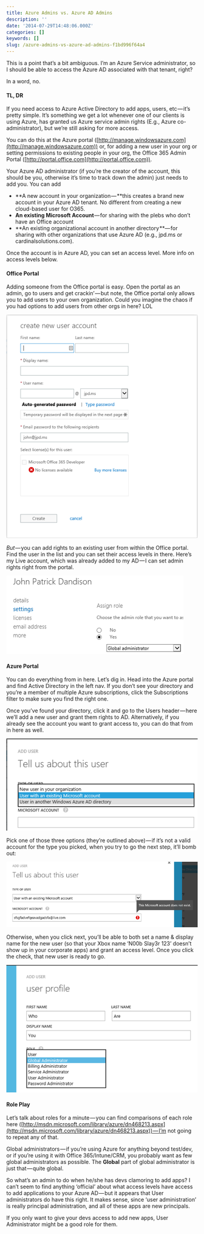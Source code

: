 ```yaml
---
title: Azure Admins vs. Azure AD Admins
description: ''
date: '2014-07-29T14:48:06.000Z'
categories: []
keywords: []
slug: /azure-admins-vs-azure-ad-admins-f1bd996f64a4
---
```


This is a point that’s a bit ambiguous. I’m an Azure Service administrator, so I should be able to access the Azure AD associated with that tenant, right?

In a word, no.

#### TL, DR

If you need access to Azure Active Directory to add apps, users, etc — it’s pretty simple. It’s something we get a lot whenever one of our clients is using Azure, has granted us Azure service admin rights (E.g., Azure co-administrator), but we’re still asking for more access.

You can do this at the Azure portal ([http://manage.windowsazure.com](http://manage.windowsazure.com)) or, for adding a new user in your org or setting permissions to existing people in your org, the Office 365 Admin Portal ([http://portal.office.com](http://portal.office.com)).

Your Azure AD administrator (if you’re the creator of the account, this should be you, otherwise it’s time to track down the admin) just needs to add you. You can add

* **A new account in your organization — **this creates a brand new account in your Azure AD tenant. No different from creating a new cloud-based user for O365.
* **An existing Microsoft Account** — for sharing with the plebs who don’t have an Office account
* **An existing organizational account in another directory **— for sharing with other organizations that use Azure AD (e.g., jpd.ms or cardinalsolutions.com).

Once the account is in Azure AD, you can set an access level. More info on access levels below.

#### Office Portal

Adding someone from the Office portal is easy. Open the portal as an admin, go to users and get crackin’ — but note, the Office portal only allows you to add users to your own organization. Could you imagine the chaos if you had options to add users from other orgs in here? LOL

![office portal](/img/0_e2FmgJHEwndpFunJ.png)

_But_ — you can add rights to an existing user from within the Office portal. Find the user in the list and you can set their access levels in there. Here’s my Live account, which was already added to my AD — I can set admin rights right from the portal.

![2-op](/img/0_nlOxY2GtkS041IUF.png)

#### Azure Portal

You can do everything from in here. Let’s dig in. Head into the Azure portal and find Active Directory in the left nav. If you don’t see your directory and you’re a member of multiple Azure subscriptions, click the Subscriptions filter to make sure you find the right one.

Once you’ve found your directory, click it and go to the Users header — here we’ll add a new user and grant them rights to AD. Alternatively, if you already see the account you want to grant access to, you can do that from in here as well.

![1-adduser](/img/0_Iq_u8PNfSSySNbuV.png)

Pick one of those three options (they’re outlined above) — if it’s not a valid account for the type you picked, when you try to go the next step, it’ll bomb out:

![badacct](/img/0_taUO61GUqD3D0u7J.png)

Otherwise, when you click next, you’ll be able to both set a name & display name for the new user (so that your Xbox name ‘N00b Slay3r 123’ doesn’t show up in your corporate apps) and grant an access level. Once you click the check, that new user is ready to go.

![2-user](/img/0__pYRmAE8nSB7U4XT.png)

#### Role Play

Let’s talk about roles for a minute — you can find comparisons of each role here ([http://msdn.microsoft.com/library/azure/dn468213.aspx](http://msdn.microsoft.com/library/azure/dn468213.aspx)) — I’m not going to repeat any of that.

Global administrators — if you’re using Azure for anything beyond test/dev, or if you’re using it with Office 365/Intune/CRM, you probably want as few global administrators as possible. The **Global** part of global administrator is just that — quite global.

So what’s an admin to do when he/she has devs clamoring to add apps? I can’t seem to find anything ‘official’ about what access levels have access to add applications to your Azure AD — but it appears that User administrators do have this right. It makes sense, since ‘user administration’ is really principal administration, and all of these apps are new principals.

If you only want to give your devs access to add new apps, User Administrator might be a good role for them.
